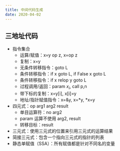 ```yaml
---
title: 中间代码生成
date: 2020-04-02
---
```


## 三地址代码

- 指令集合
  - 运算/赋值：x=y op z, x=op z
  - 复制：x=y
  - 无条件转移指令：goto L
  - 条件转移指令：if x goto L, if False x goto L
  - 条件转移指令：if x relop y goto L
  - 过程调用/返回：param $x_i$, call p,n
  - 带下标的复制：x=y[i], x[i]=y
  - 地址/指针赋值指令：x=&y, x=*y, *x=y
- 四元式：op arg1 arg2 result
  - 单目运算符：no arg2
  - param 运算不使用 arg2, result
  - 转移目标：result
- 三元式：使用三元式的位置来引用三元式的运算结果
- 简接三元式：包含一个指向三元式的指针的列表
- 静态单赋值（SSA）：所有赋值都是针对不同名的变量
